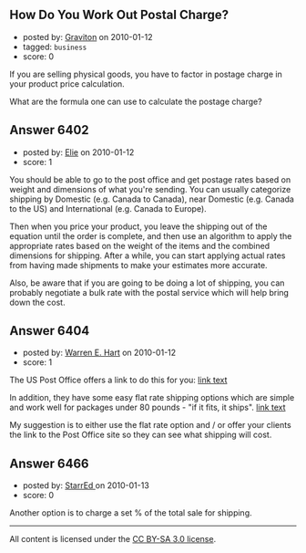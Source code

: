 ## How Do You Work Out Postal Charge?

- posted by: [Graviton](https://stackexchange.com/users/-1/85-graviton) on 2010-01-12
- tagged: `business`
- score: 0

If you are selling physical goods, you have to factor in postage charge in your product price calculation.

What are the formula one can use to calculate the postage charge? 


## Answer 6402

- posted by: [Elie](https://stackexchange.com/users/-1/1752-elie) on 2010-01-12
- score: 1

You should be able to go to the post office and get postage rates based on weight and dimensions of what you're sending. You can usually categorize shipping by Domestic (e.g. Canada to Canada), near Domestic (e.g. Canada to the US) and International (e.g. Canada to Europe). 

Then when you price your product, you leave the shipping out of the equation until the order is complete, and then use an algorithm to apply the appropriate rates based on the weight of the items and the combined dimensions for shipping. After a while, you can start applying actual rates from having made shipments to make your estimates more accurate.

Also, be aware that if you are going to be doing a lot of shipping, you can probably negotiate a bulk rate with the postal service which will help bring down the cost.


## Answer 6404

- posted by: [Warren E. Hart](https://stackexchange.com/users/-1/2058-warren-e-hart) on 2010-01-12
- score: 1

<p>The US Post Office offers a link to do this for you:  <a href="http://www.usps.com/tools/calculatepostage/welcome.htm" rel="nofollow">link text</a></p>

<p>In addition, they have some easy flat rate shipping options which are simple and work well for packages under 80 pounds - "if it fits, it ships".  <a href="http://www.usps.com/shipping/prioritymail.htm" rel="nofollow">link text</a></p>

<p>My suggestion is to either use the flat rate option and / or offer your clients the link to the Post Office site so they can see what shipping will cost.</p>



## Answer 6466

- posted by: [StarrEd ](https://stackexchange.com/users/-1/1729-starred) on 2010-01-13
- score: 0

Another option is to charge a set % of the total sale for shipping.



---

All content is licensed under the [CC BY-SA 3.0 license](https://creativecommons.org/licenses/by-sa/3.0/).
